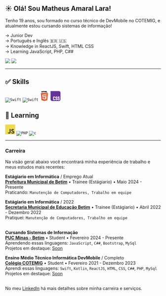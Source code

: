 ## ☀ Olá! Sou <strong>Matheus Amaral Lara!</strong>

Tenho 19 anos, sou formado no curso técnico de DevMobile no COTEMIG, e atualmente estou cursando sistemas de informação!

-> Junior Dev <br> -> Português e Inglês 🇧🇷 🇺🇸 <br>
-> Knowledge in ReactJS, Swift, HTML CSS <br> -> Learning JavaScript, PHP, C##

<p align="left">

  <a href="https://www.linkedin.com/in/teteusfx/" alt="Linkedin">
  <img src="https://img.shields.io/badge/-Linkedin-0e76a8?style=flat-square&logo=Linkedin&logoColor=white&link=LINKEDIN" /></a>

  <a href="https://www.instagram.com/tfx_pc/" alt="Instagram">
  <img src="https://img.shields.io/badge/-Instagram-DF0174?style=flat-square&labelColor=DF0174&logo=instagram&logoColor=white&link=INSTAGRAM"/></a>
</p>  

----

## ✅ Skills

<code><img height="32" src="https://upload.wikimedia.org/wikipedia/commons/thumb/a/a7/React-icon.svg/2300px-React-icon.svg.png" alt="Swift"/></code>
<code><img height="32" src="https://cdn-icons-png.flaticon.com/512/5968/5968371.png" alt="Swift"/></code>
<code><img height="32" src="https://raw.githubusercontent.com/github/explore/80688e429a7d4ef2fca1e82350fe8e3517d3494d/topics/html/html.png" alt="HTML5"/></code>
<code><img height="32" src="https://raw.githubusercontent.com/github/explore/80688e429a7d4ef2fca1e82350fe8e3517d3494d/topics/css/css.png" alt="CSS"/></code>
</code>

## 🔰 Learning
<code><img height="32" src="https://raw.githubusercontent.com/github/explore/80688e429a7d4ef2fca1e82350fe8e3517d3494d/topics/javascript/javascript.png" alt="Javascript"/></code>
<code><img height="32" src="https://cdn.iconscout.com/icon/free/png-256/php-27-226042.png?f=webp&w=256" alt="PHP"/></code>
<code><img height="32" src="https://cdn.iconscout.com/icon/free/png-512/c-programming-569564.png" alt="c"/></code>
  
---

### Carreira
Na visão geral abaixo você encontrará minha experiência de trabalho e meus estudos mais recentes:



**Estágiario em Informática** / Emprego Atual \
[**Prefeitura Municipal de Betim**](https://www.betim.mg.gov.br/) • Trainee (Estágiario) • Maio 2024 - Presente \
Praticando: `Manutenção de Computadores, Trabalho em equipe` 

**Estágiario em Informática** / 2022 \
[**Secretaria Municipal de Educação Betim**](https://www.betim.mg.gov.br/) • Trainee (Estágiario) • Abril 2022 - Dezembro 2022 \
Pratiquei: `Manutenção de Computadores, Trabalho em equipe` \
<br/>

**Cursando Sistemas de Informação** \
[**PUC Minas - Betim**](https://www.pucminas.br/unidade/betim/Paginas/default.aspx) • Student • Fevereiro 2024 - Presente \
Aprendendo essas linguagens: `JavaScript`, `C##`, `Bootstrap`, `MySql` \
Projetos em destaque: [Soon]()

**Ensino Médio Técnico Informática DevMobile** / Completo \
[**Colégio COTEMIG**](https://www.cotemig.com.br/) • Student • Fevereiro 2021 - Dezembro 2023 \
Aprendi essas linguagens: `Swift`, `Kotlin`, `ReactJS`, `HTML`, `CSS`, `C##`, `PHP`, `MySql` \
Projetos em destaque: [Soon]()
<br/>
<br/>

No meu [LinkedIn](https://www.linkedin.com/in/teteusfx/) há mais detalhes sobre minha carreira e serviços.

